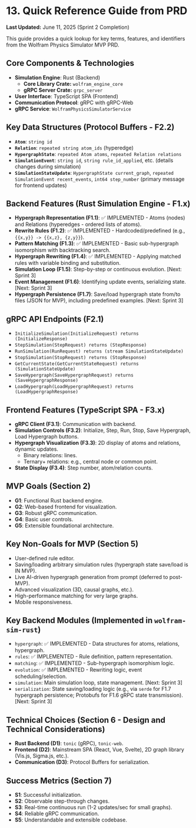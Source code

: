 # 13. Quick Reference Guide from PRD

**Last Updated:** June 11, 2025 (Sprint 2 Completion)

This guide provides a quick lookup for key terms, features, and identifiers from the Wolfram Physics Simulator MVP PRD.

## Core Components & Technologies

-   **Simulation Engine**: Rust (Backend)
    -   **Core Library Crate:** `wolfram_engine_core`
    -   **gRPC Server Crate:** `grpc_server`
-   **User Interface**: TypeScript SPA (Frontend)
-   **Communication Protocol**: gRPC with gRPC-Web
-   **gRPC Service**: `WolframPhysicsSimulatorService`

## Key Data Structures (Protocol Buffers - F2.2)

-   **`Atom`**: `string id`
-   **`Relation`**: `repeated string atom_ids` (hyperedge)
-   **`HypergraphState`**: `repeated Atom atoms`, `repeated Relation relations`
-   **`SimulationEvent`**: `string id`, `string rule_id_applied`, etc. (details changes during simulation)
-   **`SimulationStateUpdate`**: `HypergraphState current_graph`, `repeated SimulationEvent recent_events`, `int64 step_number` (primary message for frontend updates)

## Backend Features (Rust Simulation Engine - F1.x)

-   **Hypergraph Representation (F1.1)**: ✅ IMPLEMENTED - Atoms (nodes) and Relations (hyperedges - ordered lists of atoms).
-   **Rewrite Rules (F1.2)**: ✅ IMPLEMENTED - Hardcoded/predefined (e.g., `{{x,y}} -> {{x,z}, {z,y}}`).
-   **Pattern Matching (F1.3)**: ✅ IMPLEMENTED - Basic sub-hypergraph isomorphism with backtracking search.
-   **Hypergraph Rewriting (F1.4)**: ✅ IMPLEMENTED - Applying matched rules with variable binding and substitution.
-   **Simulation Loop (F1.5)**: Step-by-step or continuous evolution. [Next: Sprint 3]
-   **Event Management (F1.6)**: Identifying update events, serializing state. [Next: Sprint 3]
-   **Hypergraph Persistence (F1.7)**: Save/load hypergraph state from/to files (JSON for MVP), including predefined examples. [Next: Sprint 3]

## gRPC API Endpoints (F2.1)

-   `InitializeSimulation(InitializeRequest) returns (InitializeResponse)`
-   `StepSimulation(StepRequest) returns (StepResponse)`
-   `RunSimulation(RunRequest) returns (stream SimulationStateUpdate)`
-   `StopSimulation(StopRequest) returns (StopResponse)`
-   `GetCurrentState(GetCurrentStateRequest) returns (SimulationStateUpdate)`
-   `SaveHypergraph(SaveHypergraphRequest) returns (SaveHypergraphResponse)`
-   `LoadHypergraph(LoadHypergraphRequest) returns (LoadHypergraphResponse)`

## Frontend Features (TypeScript SPA - F3.x)

-   **gRPC Client (F3.1)**: Communication with backend.
-   **Simulation Controls (F3.2)**: Initialize, Step, Run, Stop, Save Hypergraph, Load Hypergraph buttons.
-   **Hypergraph Visualization (F3.3)**: 2D display of atoms and relations, dynamic updates.
    -   Binary relations: lines.
    -   Ternary+ relations: e.g., central node or common point.
-   **State Display (F3.4)**: Step number, atom/relation counts.

## MVP Goals (Section 2)

-   **G1**: Functional Rust backend engine.
-   **G2**: Web-based frontend for visualization.
-   **G3**: Robust gRPC communication.
-   **G4**: Basic user controls.
-   **G5**: Extensible foundational architecture.

## Key Non-Goals for MVP (Section 5)

-   User-defined rule editor.
-   Saving/loading arbitrary simulation rules (hypergraph state save/load is IN MVP).
-   Live AI-driven hypergraph generation from prompt (deferred to post-MVP).
-   Advanced visualization (3D, causal graphs, etc.).
-   High-performance matching for very large graphs.
-   Mobile responsiveness.

## Key Backend Modules (Implemented in `wolfram-sim-rust`)

-   `hypergraph`: ✅ IMPLEMENTED - Data structures for atoms, relations, hypergraph.
-   `rules`: ✅ IMPLEMENTED - Rule definition, pattern representation.
-   `matching`: ✅ IMPLEMENTED - Sub-hypergraph isomorphism logic.
-   `evolution`: ✅ IMPLEMENTED - Rewriting logic, event scheduling/selection.
-   `simulation`: Main simulation loop, state management. [Next: Sprint 3]
-   `serialization`: State saving/loading logic (e.g., via `serde` for F1.7 hypergraph persistence; Protobufs for F1.6 gRPC state transmission). [Next: Sprint 3]

## Technical Choices (Section 6 - Design and Technical Considerations)

-   **Rust Backend (D1)**: `tonic` (gRPC), `tonic-web`.
-   **Frontend (D2)**: Mainstream SPA (React, Vue, Svelte), 2D graph library (Vis.js, Sigma.js, etc.).
-   **Communication (D3)**: Protocol Buffers for serialization.

## Success Metrics (Section 7)

-   **S1**: Successful initialization.
-   **S2**: Observable step-through changes.
-   **S3**: Real-time continuous run (1-2 updates/sec for small graphs).
-   **S4**: Reliable gRPC communication.
-   **S5**: Understandable and extensible codebase.